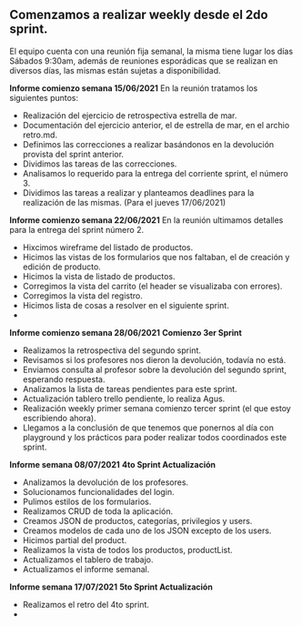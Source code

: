 
## Comenzamos a realizar weekly desde el 2do sprint.

El equipo cuenta con una reunión fija semanal, la misma tiene lugar los días Sábados 9:30am, además de reuniones esporádicas que se realizan en diversos días, las mismas están sujetas a disponibilidad.

**Informe comienzo semana 15/06/2021**
En la reunión tratamos los siguientes puntos:
 - Realización del ejercicio de retrospectiva estrella de mar.
 - Documentación del ejercicio anterior, el de estrella de mar, en el archio retro.md.
 - Definimos las correcciones a realizar basándonos en la devolución provista del sprint anterior.
 - Dividimos las tareas de las correcciones.
 - Analisamos lo requerido para la entrega del corriente sprint, el número 3.
 - Dividimos las tareas a realizar y planteamos deadlines para la realización de las mismas. (Para el jueves 17/06/2021)



**Informe comienzo semana 22/06/2021**
En la reunión ultimamos detalles para la entrega del sprint número 2.
- Hixcimos wireframe del listado de productos.
- Hicimos las vistas de los formularios que nos faltaban, el de creación y edición de producto.
- Hicimos la vista de listado de productos.
- Corregimos la vista del carrito (el header se visualizaba con errores).
- Corregimos la vista del registro.
- Hicimos lista de cosas a resolver en el siguiente sprint.
- 

**Informe comienzo semana 28/06/2021**  **Comienzo 3er Sprint**
- Realizamos la retrospectiva del segundo sprint.
- Revisamos si los profesores nos dieron la devolución, todavía no está.
- Enviamos consulta al profesor sobre la devolución del segundo sprint, esperando respuesta.
- Analizamos la lista de tareas pendientes para este sprint.
- Actualización tablero trello pendiente, lo realiza Agus.
- Realización weekly primer semana comienzo tercer sprint (el que estoy escribiendo ahora).
- Llegamos a la conclusión de que tenemos que ponernos al día con playground y los prácticos para poder realizar todos coordinados este sprint.


**Informe semana 08/07/2021**  **4to Sprint Actualización**
- Analizamos la devolución de los profesores.
- Solucionamos funcionalidades del login.
- Pulimos estilos de los formularios.
- Realizamos CRUD de toda la aplicación.
- Creamos JSON de productos, categorías, privilegios y users.
- Creamos modelos de cada uno de los JSON excepto de los users.
- Hicimos partial del product.
- Realizamos la vista de todos los productos, productList.
- Actualizamos el tablero de trabajo.
- Actualizamos el informe semanal.


**Informe semana 17/07/2021**  **5to Sprint Actualización**
 - Realizamos el retro del 4to sprint.
 - 